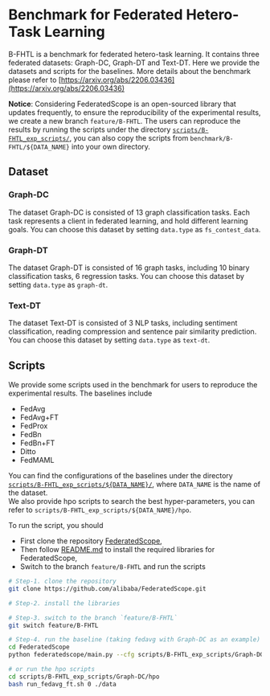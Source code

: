 # Benchmark for Federated Hetero-Task Learning

B-FHTL is a benchmark for federated hetero-task learning. 
It contains three federated datasets: Graph-DC, Graph-DT and Text-DT. 
Here we provide the datasets and scripts for the baselines.
More details about the benchmark please refer to [https://arxiv.org/abs/2206.03436](https://arxiv.org/abs/2206.03436)

**Notice**:
Considering FederatedScope is an open-sourced library that updates frequently, to ensure the reproducibility of the experimental results, 
we create a new branch `feature/B-FHTL`. The users can reproduce the results by running the scripts under the directory [`scripts/B-FHTL_exp_scripts/`](https://github.com/alibaba/FederatedScope/tree/feature/B-FHTL/scripts/B-FHTL_exp_scripts), 
you can also copy the scripts from `benchmark/B-FHTL/${DATA_NAME}` into your own directory.  

## Dataset
### Graph-DC
The dataset Graph-DC is consisted of 13 graph classification tasks. Each task represents a client in federated learning, and hold different learning goals. You can choose this dataset by setting `data.type` as `fs_contest_data`.

### Graph-DT
The dataset Graph-DT is consisted of 16 graph tasks, including 10 binary classification tasks, 6 regression tasks. You can choose this dataset by setting `data.type` as `graph-dt`.

### Text-DT
The dataset Text-DT is consisted of 3 NLP tasks, including sentiment classification, reading compression and sentence pair similarity prediction. 
You can choose this dataset by setting `data.type` as `text-dt`.

## Scripts
We provide some scripts used in the benchmark for users to reproduce the experimental results.
The baselines include 
 - FedAvg
 - FedAvg+FT
 - FedProx
 - FedBn
 - FedBn+FT
 - Ditto
 - FedMAML
 
You can find the configurations of the baselines under the directory [`scripts/B-FHTL_exp_scripts/${DATA_NAME}/`](https://github.com/alibaba/FederatedScope/tree/feature/B-FHTL/scripts/B-FHTL_exp_scripts), where `DATA_NAME` is the name of the dataset.  
We also provide hpo scripts to search the best hyper-parameters, you can refer to `scripts/B-FHTL_exp_scripts/${DATA_NAME}/hpo`.

To run the script, you should 
- First clone the repository [FederatedScope](https://github.com/alibaba/FederatedScope),  
- Then follow [README.md](https://github.com/alibaba/FederatedScope/blob/master/README.md) to install the required libraries for FederatedScope,   
- Switch to the branch `feature/B-FHTL` and run the scripts
```bash
# Step-1. clone the repository 
git clone https://github.com/alibaba/FederatedScope.git

# Step-2. install the libraries 

# Step-3. switch to the branch `feature/B-FHTL`
git switch feature/B-FHTL

# Step-4. run the baseline (taking fedavg with Graph-DC as an example)
cd FederatedScope
python federatedscope/main.py --cfg scripts/B-FHTL_exp_scripts/Graph-DC/fedavg.yaml

# or run the hpo scripts
cd scripts/B-FHTL_exp_scripts/Graph-DC/hpo
bash run_fedavg_ft.sh 0 ./data
```